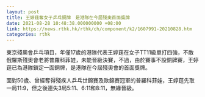 ```yaml
---
layout: post
title: 王婷莛奪女子乒乓銅牌　是港隊在今屆殘奧首面獎牌
date: 2021-08-28 10:48:38.000000000 +08:00
link: https://news.rthk.hk/rthk/ch/component/k2/1607991-20210828.htm
categories: rthk
---
```


東京殘奧會乒乓項目，年僅17歲的港隊代表王婷莛在女子TT11級單打四強，不敵俄羅斯殘奧會老將普羅科菲娃，未能晉級決賽，不過，由於賽事不設銅牌賽，王婷莛已為港隊鎖定一面銅牌，是港隊在今屆殘奧會的首面獎牌。

面對50歲、曾經奪得殘疾人乒乓世錦賽及歐錦賽冠軍的普羅科菲娃，王婷莛先取一局11:9，但之後連失3局5:11、6:11和8:11，無緣晉級。
